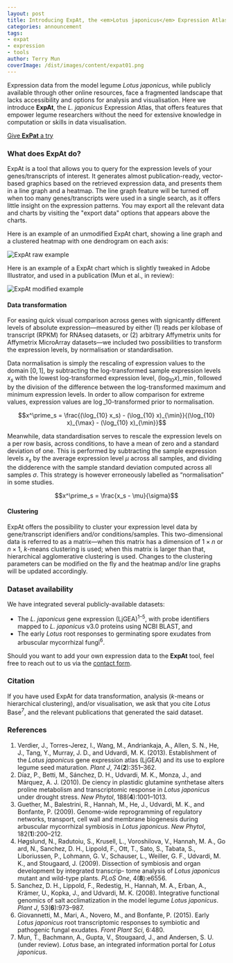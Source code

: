 ```yaml
---
layout: post
title: Introducing ExpAt, the <em>Lotus japonicus</em> Expression Atlas
categories: announcement
tags:
- expat
- expression
- tools
author: Terry Mun
coverImage: /dist/images/content/expat01.png
---
```

Expression data from the model legume *Lotus japonicus*, while publicly available through other online resources, face a fragmented landscape that lacks accessibility and options for analysis and visualisation. Here we introduce **ExpAt**, the *L. japonicus* Expression Atlas, that offers features that empower legume researchers without the need for extensive knowledge in computation or skills in data visualisation.

<p class="align-center"><a href="/expat" title="Expression Atlas for Lotus japonicus" class="button">Give <strong>ExPat</strong> a try</a></p>

### What does ExpAt do?

ExpAt is a tool that allows you to query for the expression levels of your genes/transcripts of interest. It generates almost publication-ready, vector-based graphics based on the retrieved expression data, and presents them in a line graph and a heatmap. The line graph feature will be turned off when too many genes/transcripts were used in a single search, as it offers little insight on the expression patterns. You may export all the relevant data and charts by visiting the "export data" options that appears above the charts.

Here is an example of an unmodified ExpAt chart, showing a line graph and a clustered heatmap with one dendrogram on each axis:

![ExpAt raw example](/dist/images/content/expat01.png)

Here is an example of a ExpAt chart which is slightly tweaked in Adobe Illustrator, and used in a publication (Mun et al., in review):

![ExpAt modified example](/dist/images/content/expat02.png)

#### Data transformation

For easing quick visual comparison across genes with signicantly different levels of absolute expression&mdash;measured by either (1) reads per kilobase of transcript (RPKM) for RNAseq datasets, or (2) arbitrary Affymetrix units for Affymetrix MicroArray datasets&mdash;we included two possibilities to transform the expression levels, by normalisation or standardisation.

Data normalisation is simply the rescaling of expression values to the domain $[0, 1]$, by subtracting the log-transformed sample expression levels $x_s$ with the lowest log-transformed expression level, $(\log_{10} x)\_{\min}$, followed by the division of the difference between the log-transformed maximum and minimum expression levels. In order to allow comparison for extreme values, expression values are $\log\_{10}$-transformed prior to normalisation.

$$x^\prime_s = \frac{(\log_{10} x_s) - (\log_{10} x)_{\min}}{(\log_{10} x)_{\max} - (\log_{10} x)_{\min}}$$

Meanwhile, data standardisation serves to rescale the expression levels on a per row basis, across conditions, to have a mean of zero and a standard deviation of one. This is performed by subtracting the sample expression levels $x_s$ by the average expression level $\mu$ across all samples, and dividing the didderence with the sample standard deviation computed across all samples $\sigma$. This strategy is however erroneously labelled as “normalisation” in some studies.

$$x^\prime_s = \frac{x_s - \mu}{\sigma}$$

#### Clustering

ExpAt offers the possibility to cluster your expression level data by gene/transcript idenifiers and/or conditions/samples. This two-dimensional data is referred to as a matrix&mdash;when this matrix has a dimension of $1 \times n$ or $n \times 1$, *k*-means clustering is used; when this matrix is larger than that, hierarchical agglomerative clustering is used. Changes to the clustering parameters can be modified on the fly and the heatmap and/or line graphs will be updated accordingly.

### Dataset availability

We have integrated several publicly-available datasets:

- The *L. japonicus* gene expression (LjGEA)<sup>1&ndash;5</sup>, with probe identifiers mapped to *L. japonicus* v3.0 proteins using NCBI BLAST, and
- The early *Lotus* root responses to germinating spore exudates from arbuscular mycorrhizal fungi<sup>6</sup>.

Should you want to add your own expression data to the **ExpAt** tool, feel free to reach out to us via the [contact form](/meta/contact).

### Citation

If you have used ExpAt for data transformation, analysis (*k*-means or hierarchical clustering), and/or visualisation, we ask that you cite *Lotus* Base<sup>7</sup>, and the relevant publications that generated the said dataset.

<h3 class="refs">References</h3>

1. Verdier, J., Torres-Jerez, I., Wang, M., Andriankaja, A., Allen, S. N., He, J., Tang, Y., Murray, J. D., and Udvardi, M. K. (2013). Establishment of the *Lotus japonicus* gene expression atlas (LjGEA) and its use to explore legume seed maturation. *Plant J*, 74(**2**):351&ndash;362.
2. Díaz, P., Betti, M., Sánchez, D. H., Udvardi, M. K., Monza, J., and Márquez, A. J. (2010). De ciency in plastidic glutamine synthetase alters proline metabolism and transcriptomic response in *Lotus japonicus* under drought stress. *New Phytol*, 188(**4**):1001&ndash;1013.
3. Guether, M., Balestrini, R., Hannah, M., He, J., Udvardi, M. K., and Bonfante, P. (2009). Genome-wide reprogramming of regulatory networks, transport, cell wall and membrane biogenesis during arbuscular mycorrhizal symbiosis in *Lotus japonicus*. *New Phytol*, 182(**1**):200&ndash;212.
4. Høgslund, N., Radutoiu, S., Krusell, L., Voroshilova, V., Hannah, M. A., Go ard, N., Sanchez, D. H., Lippold, F., Ott, T., Sato, S., Tabata, S., Liboriussen, P., Lohmann, G. V., Schauser, L., Weiller, G. F., Udvardi, M. K., and Stougaard, J. (2009). Dissection of symbiosis and organ development by integrated transcrip- tome analysis of *Lotus japonicus* mutant and wild-type plants. *PLoS One*, 4(**8**):e6556.
5. Sanchez, D. H., Lippold, F., Redestig, H., Hannah, M. A., Erban, A., Krämer, U., Kopka, J., and Udvardi, M. K. (2008). Integrative functional genomics of salt acclimatization in the model legume *Lotus japonicus*. *Plant J*, 53(**6**):973&ndash;987.
6. Giovannetti, M., Mari, A., Novero, M., and Bonfante, P. (2015). Early *Lotus japonicus* root transcriptomic responses to symbiotic and pathogenic fungal exudates. *Front Plant Sci*, 6:480.
7. Mun, T., Bachmann, A., Gupta, V., Stougaard, J., and Andersen, S. U. (under review). *Lotus* base, an integrated information portal for *Lotus japonicus*.